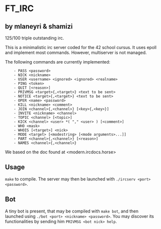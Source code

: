 # FT_IRC

## by mlaneyri & shamizi

125/100 triple outstanding irc.

This is a minimalistic irc server coded for the 42 school cursus. It uses epoll
and implement most commands. However, multiserver is not managed.

The following commands are currently implemented:
```
 	- PASS <password>
 	- NICK <nickname>
 	- USER <username> <ignored> <ignored> <realname> 
 	- PING <token>
 	- QUIT [<reason>]
 	- PRIVMSG <target>{,<target>} <text to be sent>
 	- NOTICE <target>{,<target>} <text to be sent>
 	- OPER <name> <password>
 	- KILL <nickname> <comment>
 	- JOIN <channel>{,<channel>} [<key>{,<key>}]
 	- INVITE <nickname> <channel>
 	- TOPIC <channel> [<topic>]
 	- KICK <channel> <user> *( "," <user> ) [<comment>]
 	- WHO <mask>
 	- WHOIS [<target>] <nick>
 	- MODE <target> [<modestring> [<mode arguments>...]]
 	- PART <channel>{,<channel>} [<reason>]
 	- NAMES <channel>{,<channel>}
```
We based on the doc found at <modern.ircdocs.horse>

## Usage

`make` to compile. The server may then be launched with `./ircserv <port> <password>`.

## Bot

A tiny bot is present, that may be compiled with `make bot`, and then launched
using `./bot <port> <nickname> <password>`. You may discover its functionalities
by sending him `PRIVMSG <bot nick> help`.

